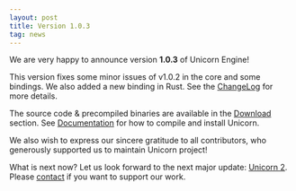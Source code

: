 ```yaml
---
layout: post
title: Version 1.0.3
tag: news
---
```


We are very happy to announce version **1.0.3** of Unicorn Engine!

This version fixes some minor issues of v1.0.2 in the core and some bindings. We also added a new binding in Rust. See the [ChangeLog](/changelog/) for more details.

The source code & precompiled binaries are available in the [Download](/download/) section. See [Documentation](/docs/) for how to compile and install Unicorn.

We also wish to express our sincere gratitude to all contributors, who generously supported us to maintain Unicorn project!

What is next now? Let us look forward to the next major update: [Unicorn 2](https://github.com/unicorn-engine/unicorn/issues/1217). Please [contact](/contact) if you want to support our work.

